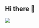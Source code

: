 ## Hi there 👋

<!--
**TRUMPiler/TRUMPiler** is a ✨ _special_ ✨ repository because its `README.md` (this file) appears on your GitHub profile.

Here are some ideas to get you started:

- 🔭 I’m currently working on ...
- 🌱 I’m currently learning ...
- 👯 I’m looking to collaborate on ...
- 🤔 I’m looking for help with ...
- 💬 Ask me about ...
- 📫 How to reach me: ...
- 😄 Pronouns: ...
- ⚡ Fun fact: ...
-->
<img src="https://discord-cards.onrender.com/api/compact/567744936800157709?about=Hey&banner=https://pyxis.nymag.com/v1/imgs/ed7/b5d/ae73edc4a32b3a2fa8dc650b21127f09d2-club-penguin-rewritten.2x.rsocial.w600.jpg&large_image=https://cdn.britannica.com/29/150929-050-547070A1/lion-Kenya-Masai-Mara-National-Reserve.jpg&small_image=&hex="/>
